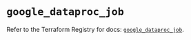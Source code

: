 # `google_dataproc_job`

Refer to the Terraform Registry for docs: [`google_dataproc_job`](https://registry.terraform.io/providers/hashicorp/google/6.49.1/docs/resources/dataproc_job).
